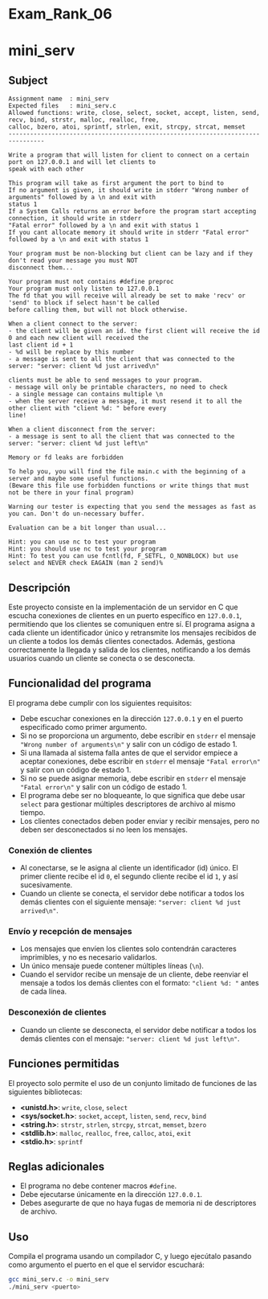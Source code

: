 # Exam_Rank_06
# mini_serv
## Subject
```
Assignment name  : mini_serv
Expected files   : mini_serv.c
Allowed functions: write, close, select, socket, accept, listen, send, recv, bind, strstr, malloc, realloc, free,
calloc, bzero, atoi, sprintf, strlen, exit, strcpy, strcat, memset
--------------------------------------------------------------------------------

Write a program that will listen for client to connect on a certain port on 127.0.0.1 and will let clients to
speak with each other

This program will take as first argument the port to bind to
If no argument is given, it should write in stderr "Wrong number of arguments" followed by a \n and exit with
status 1
If a System Calls returns an error before the program start accepting connection, it should write in stderr
"Fatal error" followed by a \n and exit with status 1
If you cant allocate memory it should write in stderr "Fatal error" followed by a \n and exit with status 1

Your program must be non-blocking but client can be lazy and if they don't read your message you must NOT
disconnect them...

Your program must not contains #define preproc
Your program must only listen to 127.0.0.1
The fd that you will receive will already be set to make 'recv' or 'send' to block if select hasn't be called
before calling them, but will not block otherwise. 

When a client connect to the server:
- the client will be given an id. the first client will receive the id 0 and each new client will received the
last client id + 1
- %d will be replace by this number
- a message is sent to all the client that was connected to the server: "server: client %d just arrived\n"

clients must be able to send messages to your program.
- message will only be printable characters, no need to check
- a single message can contains multiple \n
- when the server receive a message, it must resend it to all the other client with "client %d: " before every
line!

When a client disconnect from the server:
- a message is sent to all the client that was connected to the server: "server: client %d just left\n"

Memory or fd leaks are forbidden

To help you, you will find the file main.c with the beginning of a server and maybe some useful functions.
(Beware this file use forbidden functions or write things that must not be there in your final program)

Warning our tester is expecting that you send the messages as fast as you can. Don't do un-necessary buffer.

Evaluation can be a bit longer than usual...

Hint: you can use nc to test your program
Hint: you should use nc to test your program
Hint: To test you can use fcntl(fd, F_SETFL, O_NONBLOCK) but use select and NEVER check EAGAIN (man 2 send)%
```
         
## Descripción

Este proyecto consiste en la implementación de un servidor en C que escucha conexiones de clientes en un puerto específico en `127.0.0.1`, permitiendo que los clientes se comuniquen entre sí. El programa asigna a cada cliente un identificador único y retransmite los mensajes recibidos de un cliente a todos los demás clientes conectados. Además, gestiona correctamente la llegada y salida de los clientes, notificando a los demás usuarios cuando un cliente se conecta o se desconecta.

## Funcionalidad del programa

El programa debe cumplir con los siguientes requisitos:

- Debe escuchar conexiones en la dirección `127.0.0.1` y en el puerto especificado como primer argumento.
- Si no se proporciona un argumento, debe escribir en `stderr` el mensaje `"Wrong number of arguments\n"` y salir con un código de estado 1.
- Si una llamada al sistema falla antes de que el servidor empiece a aceptar conexiones, debe escribir en `stderr` el mensaje `"Fatal error\n"` y salir con un código de estado 1.
- Si no se puede asignar memoria, debe escribir en `stderr` el mensaje `"Fatal error\n"` y salir con un código de estado 1.
- El programa debe ser no bloqueante, lo que significa que debe usar `select` para gestionar múltiples descriptores de archivo al mismo tiempo.
- Los clientes conectados deben poder enviar y recibir mensajes, pero no deben ser desconectados si no leen los mensajes.

### Conexión de clientes

- Al conectarse, se le asigna al cliente un identificador (id) único. El primer cliente recibe el id `0`, el segundo cliente recibe el id `1`, y así sucesivamente.
- Cuando un cliente se conecta, el servidor debe notificar a todos los demás clientes con el siguiente mensaje: `"server: client %d just arrived\n"`.

### Envío y recepción de mensajes

- Los mensajes que envíen los clientes solo contendrán caracteres imprimibles, y no es necesario validarlos.
- Un único mensaje puede contener múltiples líneas (`\n`).
- Cuando el servidor recibe un mensaje de un cliente, debe reenviar el mensaje a todos los demás clientes con el formato: `"client %d: "` antes de cada línea.

### Desconexión de clientes

- Cuando un cliente se desconecta, el servidor debe notificar a todos los demás clientes con el mensaje: `"server: client %d just left\n"`.

## Funciones permitidas

El proyecto solo permite el uso de un conjunto limitado de funciones de las siguientes bibliotecas:

- **<unistd.h>**: `write`, `close`, `select`
- **<sys/socket.h>**: `socket`, `accept`, `listen`, `send`, `recv`, `bind`
- **<string.h>**: `strstr`, `strlen`, `strcpy`, `strcat`, `memset`, `bzero`
- **<stdlib.h>**: `malloc`, `realloc`, `free`, `calloc`, `atoi`, `exit`
- **<stdio.h>**: `sprintf`

## Reglas adicionales

- El programa no debe contener macros `#define`.
- Debe ejecutarse únicamente en la dirección `127.0.0.1`.
- Debes asegurarte de que no haya fugas de memoria ni de descriptores de archivo.

## Uso

Compila el programa usando un compilador C, y luego ejecútalo pasando como argumento el puerto en el que el servidor escuchará:

```bash
gcc mini_serv.c -o mini_serv
./mini_serv <puerto>
